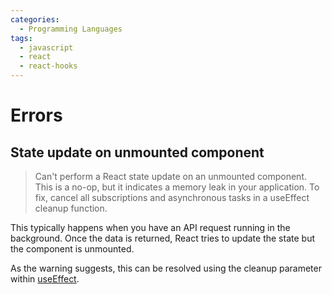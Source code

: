 ```yaml
---
categories:
  - Programming Languages
tags:
  - javascript
  - react
  - react-hooks
---
```


# Errors

## State update on unmounted component

> Can't perform a React state update on an unmounted component. This is a no-op,
> but it indicates a memory leak in your application. To fix, cancel all
> subscriptions and asynchronous tasks in a useEffect cleanup function.

This typically happens when you have an API request running in the background.
Once the data is returned, React tries to update the state but the component is
unmounted.

As the warning suggests, this can be resolved using the cleanup parameter within
[useEffect](../../Programming_Languages/React/Hooks/useEffect.md#cleanup-functions).
